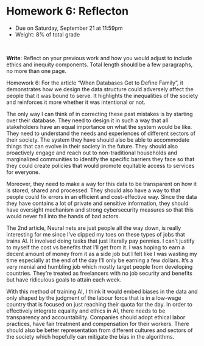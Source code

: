 # Homework 6: Reflecton

- Due on Saturday, September 21 at 11:59pm
- Weight: 8% of total grade

<br>

**Write**: Reflect on your previous work and how you would adjust to include ethics and inequity components. Total length should be a few paragraphs, no more than one page.

Homework 6:
For the article “When Databases Get to Define Family”, it demonstrates how we design the data structure could adversely affect the people that it was bound to serve. It highlights the inequalities of the society and reinforces it more whether it was intentional or not.

The only way I can think of in correcting these past mistakes is by starting over their database. They need to design it in such a way that all stakeholders have an equal importance on what the system would be like. They need to understand the needs and experiences of different sectors of their society. The system they have should also be able to accommodate things that can evolve in their society in the future.
They should also proactively engage and reach out to non-traditional households and marginalized communities to identify the specific barriers they face so that they could create policies that would promote equitable access to services for everyone.

Moreover, they need to make a way for this data to be transparent on how it is stored, shared and processed. They should also have a way to that people could fix errors in an efficient and cost-effective way. Since the data they have contains a lot of private and sensitive information, they should have oversight mechanism and strong cybersecurity measures so that this would never fall into the hands of bad actors.

The 2nd article, Neural nets are just people all the way down, is really interesting for me since I’ve dipped my toes on these types of jobs that trains AI. It involved doing tasks that just literally pay pennies. I can’t justify to myself the cost vs benefits that I’ll get from it. I was hoping to earn a decent amount of money from it as a side job but I felt like I was wasting my time especially at the end of the day I’ll only be earning a few dollars. It’s a very menial and humbling job which mostly target people from developing countries. They’re treated as freelancers with no job security and benefits but have ridiculous goals to attain each week.

With this method of training AI, I think it would embed biases in the data and only shaped by the judgment of the labour force that is in a low-wage country that is focused on just reaching their quota for the day.
In order to effectively integrate equality and ethics in AI, there needs to be transparency and accountability. Companies should adopt ethical labor practices, have fair treatment and compensation for their workers. There should also be better representation from different cultures and sectors of the society which hopefully can mitigate the bias in the algorithms. 

